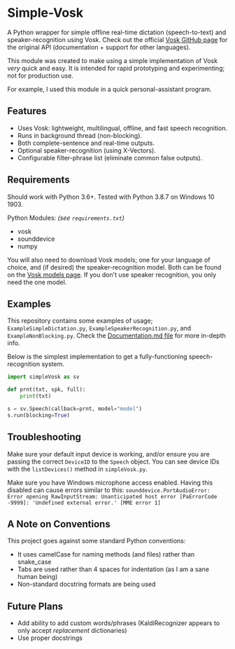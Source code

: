 # Simple-Vosk
A Python wrapper for simple offline real-time dictation (speech-to-text) and speaker-recognition using Vosk. Check out the official [Vosk GitHub page](https://github.com/alphacep/vosk-api) for the original API (documentation + support for other languages).

This module was created to make using a simple implementation of Vosk *very* quick and easy. It is intended for rapid prototyping and experimenting; not for production use.

For example, I used this module in a quick personal-assistant program.

## Features
* Uses Vosk: lightweight, multilingual, offline, and fast speech recognition.
* Runs in background thread (non-blocking).
* Both complete-sentence and real-time outputs.
* Optional speaker-recognition (using X-Vectors).
* Configurable filter-phrase list (eliminate common false outputs).

## Requirements
Should work with Python 3.6+. Tested with Python 3.8.7 on Windows 10 1903.

Python Modules: *(see `requirements.txt`)*
* vosk
* sounddevice
* numpy

You will also need to download Vosk models; one for your language of choice, and (if desired) the speaker-recognition model. Both can be found on the [Vosk models page](https://alphacephei.com/vosk/models). If you don't use speaker recognition, you only need the one model.

## Examples
This repository contains some examples of usage; `ExampleSimpleDictation.py`, `ExampleSpeakerRecognition.py`, and `ExampleNonBlocking.py`. Check the [Documentation.md file](https://github.com/Kenneract/Simple-Vosk/Documentation.md) for more in-depth info.

Below is the simplest implementation to get a fully-functioning speech-recognition system.
``` python
import simpleVosk as sv

def prnt(txt, spk, full):
	print(txt)

s = sv.Speech(callback=prnt, model="model")
s.run(blocking=True)
```

## Troubleshooting
Make sure your default input device is working, and/or ensure you are passing the correct `DeviceID` to the `Speech` object. You can see device IDs with the `listDevices()` method in `simpleVosk.py`.

Make sure you have Windows microphone access enabled. Having this disabled can cause errors similar to this: `sounddevice.PortAudioError: Error opening RawInputStream: Unanticipated host error [PaErrorCode -9999]: 'Undefined external error.' [MME error 1]`

## A Note on Conventions
This project goes against some standard Python conventions:
* It uses camelCase for naming methods (and files) rather than snake_case
* Tabs are used rather than 4 spaces for indentation (as I am a sane human being)
* Non-standard docstring formats are being used

## Future Plans
* Add ability to add custom words/phrases (KaldiRecognizer appears to only accept *replacement* dictionaries)
* Use proper docstrings